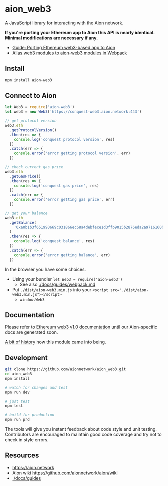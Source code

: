 # aion_web3

A JavaScript library for interacting with the Aion network.

**If you're porting your Ethereum app to Aion this API is nearly identical. Minimal modifications are necessary if any.**

+ [Guide: Porting Ethereum web3-based app to Aion](./docs/guides/porting.md)
+ [Alias web3 modules to aion-web3 modules in Webpack](./docs/guides/webpack.md)

## Install

```sh
npm install aion-web3
```

## Connect to Aion

```js
let Web3 = require('aion-web3')
let web3 = new Web3('https://conquest-web3.aion.network:443')

// get protocol version
web3.eth
  .getProtocolVersion()
  .then(res => {
    console.log('conquest protocol version', res)
  })
  .catch(err => {
    console.error('error getting protocol version', err)
  })

// check current gas price
web3.eth
  .getGasPrice()
  .then(res => {
    console.log('conquest gas price', res)
  })
  .catch(err => {
    console.error('error getting gas price', err)
  })

// get your balance
web3.eth
  .getBalance(
    '0xa0b1b3f651990669c031866ec68a4debfece1d3ffb9015b2876eda2a9716160b'
  )
  .then(res => {
    console.log('conquest balance', res)
  })
  .catch(err => {
    console.error('error getting balance', err)
  })
```

In the browser you have some choices.

+ Using your bundler `let Web3 = require('aion-web3')`
  * See also [./docs/guides/webpack.md](./docs/guides/webpack.md)
+ Put `./dist/aion-web3.min.js` into your `<script src="./dist/aion-web3.min.js"></script>`
  * `window.Web3`

## Documentation

Please refer to [Ethereum web3 v1.0 documentation](https://web3js.readthedocs.io/en/1.0/index.html) until our Aion-specific docs are generated soon.

[A bit of history](https://github.com/aionnetwork/aion_web3/issues/10)  how this module came into being.

## Development

```sh
git clone https://github.com/aionnetwork/aion_web3.git
cd aion_web3
npm install

# watch for changes and test
npm run dev

# just test
npm test

# build for production
npm run prd
```

The tools will give you instant feedback about code style and unit testing. Contributors are encouraged to maintain good code coverage and try not to check in style errors.

## Resources

+ https://aion.network
+ Aion wiki https://github.com/aionnetwork/aion/wiki
+ [./docs/guides](./docs/guides)

